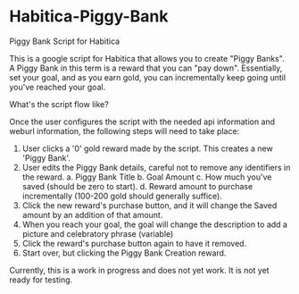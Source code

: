 # Habitica-Piggy-Bank
Piggy Bank Script for Habitica

This is a google script for Habitica that allows you to create "Piggy Banks". A Piggy Bank in this term is a reward that you can "pay down". Essentially, set your goal, and as you earn gold, you can incrementally keep going until you've reached your goal. 

What's the script flow like?

Once the user configures the script with the needed api information and weburl information, the following steps will need to take place:

1. User clicks a '0' gold reward made by the script. This creates a new 'Piggy Bank'.
2. User edits the Piggy Bank details, careful not to remove any identifiers in the reward.
   a. Piggy Bank Title
   b. Goal Amount
   c. How much you've saved (should be zero to start).
   d. Reward amount to purchase incrementally (100-200 gold should generally suffice).
3. Click the new reward's purchase button, and it will change the Saved amount by an addition of that amount.
4. When you reach your goal, the goal will change the description to add a picture and celebratory phrase (variable)
5. Click the reward's purchase button again to have it removed.
6. Start over, but clicking the Piggy Bank Creation reward.

Currently, this is a work in progress and does not yet work. It is not yet ready for testing.
